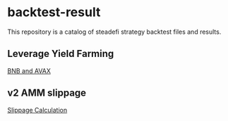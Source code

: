 # backtest-result

This repository is a catalog of steadefi strategy backtest files and results.


## Leverage Yield Farming
[BNB and AVAX](https://www.dropbox.com/s/lautdibopc2ba4p/LYF%20Backtest.xlsm?dl=0)

## v2 AMM slippage 
[Slippage Calculation](https://www.dropbox.com/s/q5qykxrx0pacy4p/V2Slippage.xlsx?dl=0)

